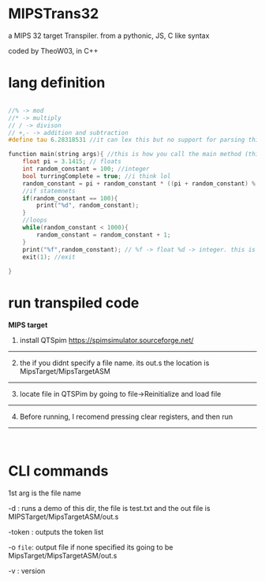 # MIPSTrans32

a MIPS 32 target Transpiler. from a pythonic, JS, C like syntax

coded by TheoW03, in C++ 

# lang definition


```C++

//% -> mod
//* -> multiply
// / -> divison
// +,- -> addition and subtraction
#define tau 6.28318531 //it can lex this but no support for parsing this yet  but this is a macro

function main(string args){ //this is how you call the main method (this is how you do comments)
    float pi = 3.1415; // floats
    int random_constant = 100; //integer
    bool turringComplete = true; //i think lol 
    random_constant = pi + random_constant * ((pi + random_constant) % 2)/10; 
    //if statemnets
    if(random_constant == 100){
        print("%d", random_constant);
    }
    //loops 
    while(random_constant < 1000){
        random_constant = random_constant + 1;
    }
    print("%f",random_constant); // %f -> float %d -> integer. this is a temp system until I add something better :3
    exit(1); //exit
    
}

```

 # run transpiled code

<b>MIPS target</b>

1. install QTSpim
https://spimsimulator.sourceforge.net/

---

2. the if you didnt specify a file name. its out.s the location is MipsTarget/MipsTargetASM
---

3. locate file in QTSPim by going to file->Reinitialize and load file

---

4. Before running, I recomend pressing clear registers, and then run

----
<br>


# CLI commands

1st arg is the file name

-d : runs a demo of this dir, the file is test.txt and the out file is MIPSTarget/MipsTargetASM/out.s

-token : outputs the token list

-o ``file``:  output file if none specified its going to be MipsTarget/MipsTargetASM/out.s

-v : version